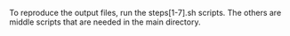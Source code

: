 To reproduce the output files, run the steps[1-7].sh scripts.  The others are middle scripts that are needed in the main directory.
